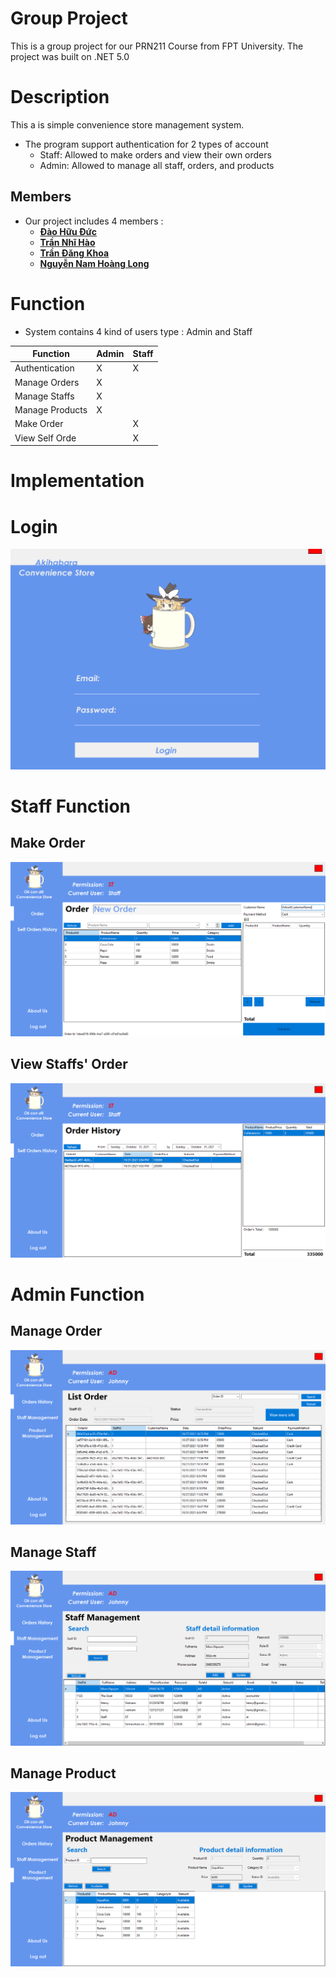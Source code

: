 # Group Project
This is a group project for our PRN211 Course from FPT University.
The project was built on .NET 5.0

# Description
This a is simple convenience store management system.

- The program support authentication for 2 types of account
  - Staff: Allowed to make orders and view their own orders
  - Admin: Allowed to manage all staff, orders, and products

## Members
- Our project includes 4 members :
  - [**Đào Hữu Đức**](https://github.com/kaizer7121)
  - [**Trần Nhĩ Hào**](https://github.com/CaptainNemoTNH)
  - [**Trần Đăng Khoa**](https://github.com/Johnnymc2001)
  - [**Nguyễn Nam Hoàng Long**](https://github.com/MaruLd)

# Function
- System contains 4 kind of users type : Admin and Staff


| Function        | Admin | Staff |
| --------------- | ----- | ----- |
| Authentication  | X     | X     | 
| Manage Orders   | X     |       |
| Manage Staffs   | X     |       |
| Manage Products | X     |       |
| Make Order      |       | X     |
| View Self Orde  |       | X     |

# Implementation
# Login 
![Login](readme-assets/login.png)

# Staff Function
## Make Order
![Order](readme-assets/order.png)
## View Staffs' Order
![Self Order](readme-assets/selforder.png)

# Admin Function
## Manage Order
![Manage Order](readme-assets/manageorder.png)
## Manage Staff
![Manage Staff](readme-assets/managestaff.png)
## Manage Product
![Manage Products](readme-assets/manageproduct.png)
